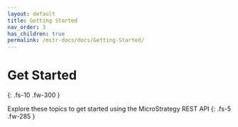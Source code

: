 ```yaml
---
layout: default
title: Getting Started
nav_order: 3
has_children: true
permalink: /mstr-docs/docs/Getting-Started/
---
```


# Get Started
{: .fs-10 .fw-300 }

Explore these topics to get started using the MicroStrategy REST API
{: .fs-5 .fw-285 }
